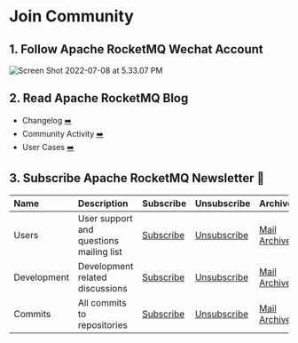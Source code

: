 # Join Community


## 1. Follow Apache RocketMQ Wechat Account

![Screen Shot 2022-07-08 at 5.33.07 PM](https://tva1.sinaimg.cn/large/e6c9d24ely1h3znj1j4lvj21ni0io0un.jpg)




## 2. Read Apache RocketMQ Blog
- Changelog [➡️](/third-blog)
- Community Activity [➡️](/second-blog)
- User Cases [➡️](/blog)




## 3. Subscribe Apache RocketMQ Newsletter 📮

| Name        | Description                             | Subscribe                                                 | Unsubscribe                                                  | Archive                                                      |
| :---------- | :-------------------------------------- | :-------------------------------------------------------- | :----------------------------------------------------------- | :----------------------------------------------------------- |
| Users       | User support and questions mailing list | [Subscribe](mailto:users-subscribe@rocketmq.apache.org)   | [Unsubscribe](mailto:users-unsubscribe@rocketmq.apache.org)  | [Mail Archives](https://lists.apache.org/list.html?users@rocketmq.apache.org) |
| Development | Development related discussions         | [Subscribe](mailto:dev-subscribe@rocketmq.apache.org)     | [Unsubscribe](mailto:dev-unsubscribe@rocketmq.apache.org)    | [Mail Archives](https://lists.apache.org/list.html?dev@rocketmq.apache.org) |
| Commits     | All commits to repositories             | [Subscribe](mailto:commits-subscribe@rocketmq.apache.org) | [Unsubscribe](mailto:commits-unsubscribe@rocketmq.apache.org) | [Mail Archives](https://lists.apache.org/list.html?commits@rocketmq.apache.org) |
